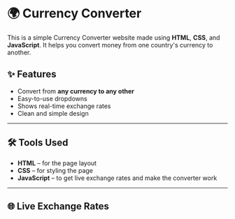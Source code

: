 # 🌍 Currency Converter

This is a simple Currency Converter website made using **HTML**, **CSS**, and **JavaScript**. It helps you convert money from one country's currency to another.


## ✨ Features

- Convert from **any currency to any other**
- Easy-to-use dropdowns
- Shows real-time exchange rates
- Clean and simple design

---

## 🛠️ Tools Used

- **HTML** – for the page layout  
- **CSS** – for styling the page  
- **JavaScript** – to get live exchange rates and make the converter work

---

## 🌐 Live Exchange Rates





